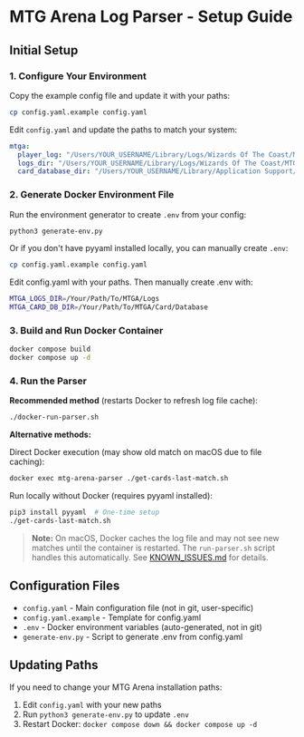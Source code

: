 # MTG Arena Log Parser - Setup Guide

## Initial Setup

### 1. Configure Your Environment

Copy the example config file and update it with your paths:

```bash
cp config.yaml.example config.yaml
```

Edit `config.yaml` and update the paths to match your system:

```yaml
mtga:
  player_log: "/Users/YOUR_USERNAME/Library/Logs/Wizards Of The Coast/MTGA/Player.log"
  logs_dir: "/Users/YOUR_USERNAME/Library/Logs/Wizards Of The Coast/MTGA"
  card_database_dir: "/Users/YOUR_USERNAME/Library/Application Support/com.wizards.mtga/Downloads/Raw"
```

### 2. Generate Docker Environment File

Run the environment generator to create `.env` from your config:

```bash
python3 generate-env.py
```

Or if you don't have pyyaml installed locally, you can manually create `.env`:

```bash
cp config.yaml.example config.yaml
```
Edit config.yaml with your paths. Then manually create .env with:
```bash
MTGA_LOGS_DIR=/Your/Path/To/MTGA/Logs
MTGA_CARD_DB_DIR=/Your/Path/To/MTGA/Card/Database
```

### 3. Build and Run Docker Container

```bash
docker compose build
docker compose up -d
```

### 4. Run the Parser

**Recommended method** (restarts Docker to refresh log file cache):

```bash
./docker-run-parser.sh
```

**Alternative methods:**

Direct Docker execution (may show old match on macOS due to file caching):
```bash
docker exec mtg-arena-parser ./get-cards-last-match.sh
```

Run locally without Docker (requires pyyaml installed):
```bash
pip3 install pyyaml  # One-time setup
./get-cards-last-match.sh
```

> **Note:** On macOS, Docker caches the log file and may not see new matches until the container is restarted. The `run-parser.sh` script handles this automatically. See [KNOWN_ISSUES.md](KNOWN_ISSUES.md) for details.

## Configuration Files

- `config.yaml` - Main configuration file (not in git, user-specific)
- `config.yaml.example` - Template for config.yaml
- `.env` - Docker environment variables (auto-generated, not in git)
- `generate-env.py` - Script to generate .env from config.yaml

## Updating Paths

If you need to change your MTG Arena installation paths:

1. Edit `config.yaml` with your new paths
2. Run `python3 generate-env.py` to update `.env`
3. Restart Docker: `docker compose down && docker compose up -d`
